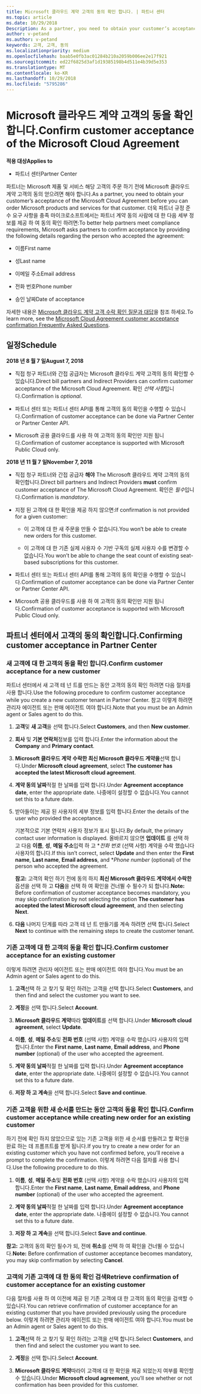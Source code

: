 ```yaml
---
title: Microsoft 클라우드 계약 고객의 동의 확인 합니다. | 파트너 센터
ms.topic: article
ms.date: 10/29/2018
Description: As a partner, you need to obtain your customer’s acceptance of the Microsoft Cloud Agreement before you can order Microsoft products and services for that customer. To better help partners meet compliance requirements, Microsoft asks partners to confirm acceptance by providing certain details regarding the person who accepted the agreement.
author: v-petand
ms.author: v-petand
keywords: 고객, 고객, 동의
ms.localizationpriority: medium
ms.openlocfilehash: baab5e0fb3ac01284b210a2059b006ee2e17f921
ms.sourcegitcommit: ed22f6825d3af1d19385198b4d511e4b39d5e353
ms.translationtype: MT
ms.contentlocale: ko-KR
ms.lasthandoff: 10/29/2018
ms.locfileid: "5795286"
---
```

# <a name="confirm-customer-acceptance-of-the-microsoft-cloud-agreement"></a><span data-ttu-id="3b526-103">Microsoft 클라우드 계약 고객의 동을 확인 합니다.</span><span class="sxs-lookup"><span data-stu-id="3b526-103">Confirm customer acceptance of the Microsoft Cloud Agreement</span></span>

**<span data-ttu-id="3b526-104">적용 대상</span><span class="sxs-lookup"><span data-stu-id="3b526-104">Applies to</span></span>**
-  <span data-ttu-id="3b526-105">파트너 센터</span><span class="sxs-lookup"><span data-stu-id="3b526-105">Partner Center</span></span>

<span data-ttu-id="3b526-106">파트너는 Microsoft 제품 및 서비스 해당 고객의 주문 하기 전에 Microsoft 클라우드 계약 고객의 동의 얻으려면 해야 합니다.</span><span class="sxs-lookup"><span data-stu-id="3b526-106">As a partner, you need to obtain your customer’s acceptance of the Microsoft Cloud Agreement before you can order Microsoft products and services for that customer.</span></span> <span data-ttu-id="3b526-107">더욱 파트너 규정 준수 요구 사항을 충족 마이크로소프트에서는 파트너 계약 동의 사람에 대 한 다음 세부 정보를 제공 하 여 동의 확인 하려면:</span><span class="sxs-lookup"><span data-stu-id="3b526-107">To better help partners meet compliance requirements, Microsoft asks partners to confirm acceptance by providing the following details regarding the person who accepted the agreement:</span></span> 

-   <span data-ttu-id="3b526-108">이름</span><span class="sxs-lookup"><span data-stu-id="3b526-108">First name</span></span>

-   <span data-ttu-id="3b526-109">성</span><span class="sxs-lookup"><span data-stu-id="3b526-109">Last name</span></span>

-   <span data-ttu-id="3b526-110">이메일 주소</span><span class="sxs-lookup"><span data-stu-id="3b526-110">Email address</span></span>

-   <span data-ttu-id="3b526-111">전화 번호</span><span class="sxs-lookup"><span data-stu-id="3b526-111">Phone number</span></span>

-   <span data-ttu-id="3b526-112">승인 날짜</span><span class="sxs-lookup"><span data-stu-id="3b526-112">Date of acceptance</span></span>

<span data-ttu-id="3b526-113">자세한 내용은 [Microsoft 클라우드 계약 고객 수락 확인 질문과 대답](https://docs.microsoft.com/en-us/partner-center/confirm-consent-faq)을 참조 하세요.</span><span class="sxs-lookup"><span data-stu-id="3b526-113">To learn more, see the [Microsoft Cloud Agreement customer acceptance confirmation Frequently Asked Questions](https://docs.microsoft.com/en-us/partner-center/confirm-consent-faq).</span></span>

## <a name="schedule"></a><span data-ttu-id="3b526-114">일정</span><span class="sxs-lookup"><span data-stu-id="3b526-114">Schedule</span></span>

**<span data-ttu-id="3b526-115">2018 년 8 월 7 일</span><span class="sxs-lookup"><span data-stu-id="3b526-115">August 7, 2018</span></span>**

-   <span data-ttu-id="3b526-116">직접 청구 파트너와 간접 공급자는 Microsoft 클라우드 계약 고객의 동의 확인할 수 있습니다.</span><span class="sxs-lookup"><span data-stu-id="3b526-116">Direct bill partners and Indirect Providers can confirm customer acceptance of the Microsoft Cloud Agreement.</span></span> <span data-ttu-id="3b526-117">확인 *선택 사항*입니다.</span><span class="sxs-lookup"><span data-stu-id="3b526-117">Confirmation is *optional*.</span></span>

-   <span data-ttu-id="3b526-118">파트너 센터 또는 파트너 센터 API를 통해 고객의 동의 확인을 수행할 수 있습니다.</span><span class="sxs-lookup"><span data-stu-id="3b526-118">Confirmation of customer acceptance can be done via Partner Center or Partner Center API.</span></span>

-   <span data-ttu-id="3b526-119">Microsoft 공용 클라우드를 사용 하 여 고객의 동의 확인만 지원 됩니다.</span><span class="sxs-lookup"><span data-stu-id="3b526-119">Confirmation of customer acceptance is supported with Microsoft Public Cloud only.</span></span>


**<span data-ttu-id="3b526-120">2018 년 11 월 7 일</span><span class="sxs-lookup"><span data-stu-id="3b526-120">November 7, 2018</span></span>**

-   <span data-ttu-id="3b526-121">직접 청구 파트너와 간접 공급자 **해야** The Microsoft 클라우드 계약 고객의 동의 확인합니다.</span><span class="sxs-lookup"><span data-stu-id="3b526-121">Direct bill partners and Indirect Providers **must** confirm customer acceptance of The Microsoft Cloud Agreement.</span></span> <span data-ttu-id="3b526-122">확인은 *필수*입니다.</span><span class="sxs-lookup"><span data-stu-id="3b526-122">Confirmation is *mandatory*.</span></span>

-   <span data-ttu-id="3b526-123">지정 된 고객에 대 한 확인을 제공 하지 않으면:</span><span class="sxs-lookup"><span data-stu-id="3b526-123">If confirmation is not provided for a given customer:</span></span>

    -   <span data-ttu-id="3b526-124">이 고객에 대 한 새 주문을 만들 수 없습니다.</span><span class="sxs-lookup"><span data-stu-id="3b526-124">You won’t be able to create new orders for this customer.</span></span>

    -   <span data-ttu-id="3b526-125">이 고객에 대 한 기존 실제 사용자 수 기반 구독의 실제 사용자 수를 변경할 수 없습니다.</span><span class="sxs-lookup"><span data-stu-id="3b526-125">You won’t be able to change the seat count of existing seat-based subscriptions for this customer.</span></span>

-   <span data-ttu-id="3b526-126">파트너 센터 또는 파트너 센터 API를 통해 고객의 동의 확인을 수행할 수 있습니다.</span><span class="sxs-lookup"><span data-stu-id="3b526-126">Confirmation of customer acceptance can be done via Partner Center or Partner Center API.</span></span>

-   <span data-ttu-id="3b526-127">Microsoft 공용 클라우드를 사용 하 여 고객의 동의 확인만 지원 됩니다.</span><span class="sxs-lookup"><span data-stu-id="3b526-127">Confirmation of customer acceptance is supported with Microsoft Public Cloud only.</span></span>


## <a name="confirming-customer-acceptance-in-partner-center"></a><span data-ttu-id="3b526-128">파트너 센터에서 고객의 동의 확인합니다.</span><span class="sxs-lookup"><span data-stu-id="3b526-128">Confirming customer acceptance in Partner Center</span></span>

### <a name="confirm-customer-acceptance-for-a-new-customer"></a><span data-ttu-id="3b526-129">새 고객에 대 한 고객의 동을 확인 합니다.</span><span class="sxs-lookup"><span data-stu-id="3b526-129">Confirm customer acceptance for a new customer</span></span>

<span data-ttu-id="3b526-130">파트너 센터에서 새 고객 테 넌 트를 만드는 동안 고객의 동의 확인 하려면 다음 절차를 사용 합니다.</span><span class="sxs-lookup"><span data-stu-id="3b526-130">Use the following procedure to confirm customer acceptance while you create a new customer tenant in Partner Center.</span></span> <span data-ttu-id="3b526-131">참고 이렇게 하려면 관리자 에이전트 또는 판매 에이전트 여야 합니다.</span><span class="sxs-lookup"><span data-stu-id="3b526-131">Note that you must be an Admin agent or Sales agent to do this.</span></span> 
1.  <span data-ttu-id="3b526-132">**고객**및 **새 고객**을 선택 합니다.</span><span class="sxs-lookup"><span data-stu-id="3b526-132">Select **Customers**, and then **New customer**.</span></span>

2.  <span data-ttu-id="3b526-133">**회사** 및 **기본 연락처**정보를 입력 합니다.</span><span class="sxs-lookup"><span data-stu-id="3b526-133">Enter the information about the **Company** and **Primary contact**.</span></span>

3.  <span data-ttu-id="3b526-134">**Microsoft 클라우드 계약** **수락한 최신 Microsoft 클라우드 계약을**선택 합니다.</span><span class="sxs-lookup"><span data-stu-id="3b526-134">Under **Microsoft cloud agreement**, select **The customer has accepted the latest Microsoft cloud agreement**.</span></span> 

4.  <span data-ttu-id="3b526-135">**계약 동의 날짜**적절 한 날짜를 입력 합니다.</span><span class="sxs-lookup"><span data-stu-id="3b526-135">Under **Agreement acceptance date**, enter the appropriate date.</span></span> <span data-ttu-id="3b526-136">나중에이 설정할 수 없습니다.</span><span class="sxs-lookup"><span data-stu-id="3b526-136">You cannot set this to a future date.</span></span>

5.  <span data-ttu-id="3b526-137">받아들이는 제공 된 사용자의 세부 정보를 입력 합니다.</span><span class="sxs-lookup"><span data-stu-id="3b526-137">Enter the details of the user who provided the acceptance.</span></span> 

    <span data-ttu-id="3b526-138">기본적으로 기본 연락처 사용자 정보가 표시 됩니다.</span><span class="sxs-lookup"><span data-stu-id="3b526-138">By default, the primary contact user information is displayed.</span></span> <span data-ttu-id="3b526-139">올바르지 않으면 **업데이트** 를 선택 하 고 다음 **이름**, **성**, **메일 주소**입력 하 고 \**전화 번호* (선택 사항) 계약을 수락 했습니다 사용자의 합니다.</span><span class="sxs-lookup"><span data-stu-id="3b526-139">If this isn’t correct, select **Update** and then enter the **First name**, **Last name**, **Email address**, and \**Phone number* (optional) of the person who accepted the agreement.</span></span>

    <span data-ttu-id="3b526-140">**참고:** 고객의 확인 하기 전에 동의 하지 **최신 Microsoft 클라우드 계약에서 수락한**옵션을 선택 하 고 **다음**을 선택 하 여 확인을 건너뛸 수 필수가 되 합니다.</span><span class="sxs-lookup"><span data-stu-id="3b526-140">**Note:** Before confirmation of customer acceptance becomes mandatory, you may skip confirmation by not selecting the option **The customer has accepted the latest Microsoft cloud agreement**, and then selecting **Next**.</span></span>

6.  <span data-ttu-id="3b526-141">**다음** 나머지 단계를 따라 고객 테 넌 트 만들기를 계속 하려면 선택 합니다.</span><span class="sxs-lookup"><span data-stu-id="3b526-141">Select **Next** to continue with the remaining steps to create the customer tenant.</span></span>

### <a name="confirm-customer-acceptance-for-an-existing-customer"></a><span data-ttu-id="3b526-142">기존 고객에 대 한 고객의 동을 확인 합니다.</span><span class="sxs-lookup"><span data-stu-id="3b526-142">Confirm customer acceptance for an existing customer</span></span>

<span data-ttu-id="3b526-143">이렇게 하려면 관리자 에이전트 또는 판매 에이전트 여야 합니다.</span><span class="sxs-lookup"><span data-stu-id="3b526-143">You must be an Admin agent or Sales agent to do this.</span></span> 

1.  <span data-ttu-id="3b526-144">**고객**선택 하 고 찾기 및 확인 하려는 고객을 선택 합니다.</span><span class="sxs-lookup"><span data-stu-id="3b526-144">Select **Customers**, and then find and select the customer you want to see.</span></span> 

2.  <span data-ttu-id="3b526-145">**계정**을 선택 합니다.</span><span class="sxs-lookup"><span data-stu-id="3b526-145">Select **Account**.</span></span>

3.  <span data-ttu-id="3b526-146">**Microsoft 클라우드 계약**따라 **업데이트**를 선택 합니다.</span><span class="sxs-lookup"><span data-stu-id="3b526-146">Under **Microsoft cloud agreement**, select **Update**.</span></span>

4.  <span data-ttu-id="3b526-147">**이름**, **성**, **메일 주소**및 **전화 번호** (선택 사항) 계약을 수락 했습니다 사용자의 입력 합니다.</span><span class="sxs-lookup"><span data-stu-id="3b526-147">Enter the **First name**, **Last name**, **Email address**, and **Phone number** (optional) of the user who accepted the agreement.</span></span>

5.  <span data-ttu-id="3b526-148">**계약 동의 날짜**적절 한 날짜를 입력 합니다.</span><span class="sxs-lookup"><span data-stu-id="3b526-148">Under **Agreement acceptance date**, enter the appropriate date.</span></span> <span data-ttu-id="3b526-149">나중에이 설정할 수 없습니다.</span><span class="sxs-lookup"><span data-stu-id="3b526-149">You cannot set this to a future date.</span></span>

6.  <span data-ttu-id="3b526-150">**저장 하 고 계속**을 선택 합니다.</span><span class="sxs-lookup"><span data-stu-id="3b526-150">Select **Save and continue**.</span></span>

### <a name="confirm-customer-acceptance-while-creating-new-order-for-an-existing-customer"></a><span data-ttu-id="3b526-151">기존 고객을 위한 새 순서를 만드는 동안 고객의 동을 확인 합니다.</span><span class="sxs-lookup"><span data-stu-id="3b526-151">Confirm customer acceptance while creating new order for an existing customer</span></span>

<span data-ttu-id="3b526-152">하기 전에 확인 하지 않았으므로 있는 기존 고객을 위한 새 순서를 만들려고 할 확인을 완료 하는 데 프롬프트를 받게 됩니다.</span><span class="sxs-lookup"><span data-stu-id="3b526-152">If you try to create a new order for an existing customer which you have not confirmed before, you’ll receive a prompt to complete the confirmation.</span></span> <span data-ttu-id="3b526-153">이렇게 하려면 다음 절차를 사용 합니다.</span><span class="sxs-lookup"><span data-stu-id="3b526-153">Use the following procedure to do this.</span></span> 

1.  <span data-ttu-id="3b526-154">**이름**, **성**, **메일 주소**및 **전화 번호** (선택 사항) 계약을 수락 했습니다 사용자의 입력 합니다.</span><span class="sxs-lookup"><span data-stu-id="3b526-154">Enter the **First name**, **Last name**, **Email address**, and **Phone number** (optional) of the user who accepted the agreement.</span></span>

2.  <span data-ttu-id="3b526-155">**계약 동의 날짜**적절 한 날짜를 입력 합니다.</span><span class="sxs-lookup"><span data-stu-id="3b526-155">Under **Agreement acceptance date**, enter the appropriate date.</span></span> <span data-ttu-id="3b526-156">나중에이 설정할 수 없습니다.</span><span class="sxs-lookup"><span data-stu-id="3b526-156">You cannot set this to a future date.</span></span>

3.  <span data-ttu-id="3b526-157">**저장 하 고 계속**을 선택 합니다.</span><span class="sxs-lookup"><span data-stu-id="3b526-157">Select **Save and continue**.</span></span>

<span data-ttu-id="3b526-158">**참고:** 고객의 동의 확인 필수가 되, 전에 **취소**를 선택 하 여 확인을 건너뛸 수 있습니다.</span><span class="sxs-lookup"><span data-stu-id="3b526-158">**Note:** Before confirmation of customer acceptance becomes mandatory, you may skip confirmation by selecting **Cancel**.</span></span>

### <a name="retrieve-confirmation-of-customer-acceptance-for-an-existing-customer"></a><span data-ttu-id="3b526-159">고객의 기존 고객에 대 한 동의 확인 검색</span><span class="sxs-lookup"><span data-stu-id="3b526-159">Retrieve confirmation of customer acceptance for an existing customer</span></span>

<span data-ttu-id="3b526-160">다음 절차를 사용 하 여 이전에 제공 된 기존 고객에 대 한 고객의 동의 확인을 검색할 수 있습니다.</span><span class="sxs-lookup"><span data-stu-id="3b526-160">You can retrieve confirmation of customer acceptance for an existing customer that you have provided previously using the procedure below.</span></span> <span data-ttu-id="3b526-161">이렇게 하려면 관리자 에이전트 또는 판매 에이전트 여야 합니다.</span><span class="sxs-lookup"><span data-stu-id="3b526-161">You must be an Admin agent or Sales agent to do this.</span></span> 

1.  <span data-ttu-id="3b526-162">**고객**선택 하 고 찾기 및 확인 하려는 고객을 선택 합니다.</span><span class="sxs-lookup"><span data-stu-id="3b526-162">Select **Customers**, and then find and select the customer you want to see.</span></span> 

2.  <span data-ttu-id="3b526-163">**계정**을 선택 합니다.</span><span class="sxs-lookup"><span data-stu-id="3b526-163">Select **Account**.</span></span>

3.  <span data-ttu-id="3b526-164">**Microsoft 클라우드 계약**따라이 고객에 대 한 확인을 제공 되었는지 여부를 확인할 수 있습니다.</span><span class="sxs-lookup"><span data-stu-id="3b526-164">Under **Microsoft cloud agreement**, you’ll see whether or not confirmation has been provided for this customer.</span></span>


